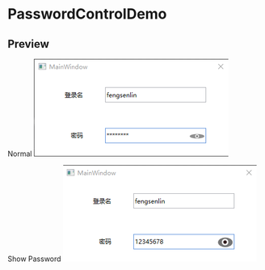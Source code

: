 # PasswordControlDemo

## Preview

Normal
![screenshot](https://github.com/fengsenlin5293/PasswordControlDemo/blob/master/screenshot_normal.png)

Show Password
![screenshot](https://github.com/fengsenlin5293/PasswordControlDemo/blob/master/screenshot_showpassword.png)
